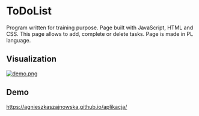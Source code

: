 ﻿# ToDoList
Program written for training purpose. Page built with JavaScript, HTML and CSS. This page allows to add, complete or delete tasks. Page is made in PL language.

## Visualization
[![demo.png](https://i.postimg.cc/CKZBdRTk/demo.png)](https://postimg.cc/HJgshsLk)

## Demo
https://agnieszkaszajnowska.github.io/aplikacja/
